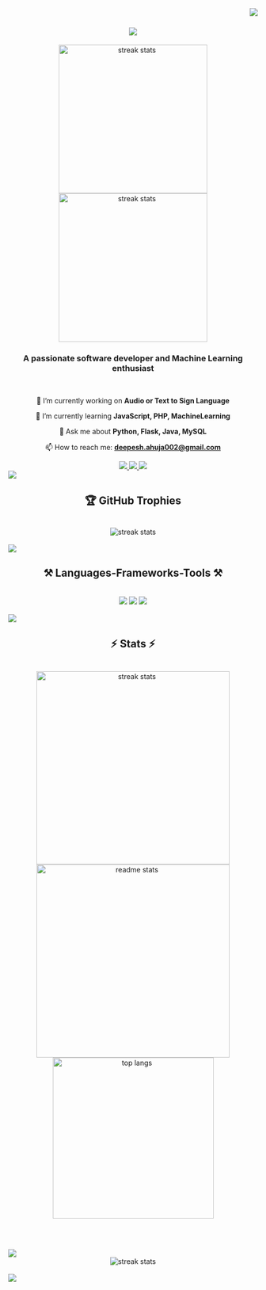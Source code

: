 <img align="right" src="https://visitor-badge.laobi.icu/badge?page_id=DeepeshAhuja.DeepeshAhuja" />

<h1 align="center">
    <img src="https://readme-typing-svg.herokuapp.com/?font=Righteous&size=35&center=true&vCenter=true&width=500&height=70&duration=4000&lines=Hi+There!+👋;+I'm+Deepesh+Ahuja!;" />
</h1>

<div align=center>
  <img src="https://user-images.githubusercontent.com/74038190/240906093-9be4d344-6782-461a-b5a6-32a07bf7b34e.gif" width="300px" alt="streak stats"/>
  <img src="https://user-images.githubusercontent.com/74038190/238353480-219bcc70-f5dc-466b-9a60-29653d8e8433.gif" width="300px" alt="streak stats"/>
  <!-- <img src="https://octodex.github.com/images/ironcat.jpg" height="350px" width="350px" alt="streak stats"/> -->
</div>

<h3 align="center">A passionate software developer and Machine Learning enthusiast</h3>

<br/>

<div align="center">
 
 🔭 I’m currently working on **Audio or Text to Sign Language**
 
 🌱 I’m currently learning **JavaScript, PHP, MachineLearning**

💬 Ask me about **Python, Flask, Java, MySQL**

📫 How to reach me: **deepesh.ahuja002@gmail.com**

 </div>

<div align="center"> 
  <a href="mailto:deepesh.ahuja002@gmail.com">
    <img src="https://img.shields.io/badge/Gmail-333333?style=for-the-badge&logo=gmail&logoColor=red" />
  </a>
  <a href="https://www.linkedin.com/in/deepeshahuja/" target="_blank">
    <img src="https://img.shields.io/badge/LinkedIn-0077B5?style=for-the-badge&logo=linkedin&logoColor=white" target="_blank" />
  </a>
  <a href="https://drive.google.com/file/d/1Am3sUNM7kpfAAGe5k4QdUfUIshOP8MK1/view?usp=sharing" target="_blank">
     <img src="https://shields.io/badge/Resume-008ad3?style=for-the-badge&logoColor=white" target="_blank" />
  </a>
</div>

 
<img src="https://user-images.githubusercontent.com/74038190/212284100-561aa473-3905-4a80-b561-0d28506553ee.gif">

 <h2 align="center">🏆 GitHub Trophies</h2>
<br>
<div align=center>
  <img src="https://github-profile-trophy.vercel.app/?username=DeepeshAhuja&theme=radical&no-frame=false&no-bg=false&margin-w=4" alt="streak stats"/>
</div>

<br/>

<img src="https://user-images.githubusercontent.com/74038190/212284100-561aa473-3905-4a80-b561-0d28506553ee.gif">
 
<h2 align="center">⚒️ Languages-Frameworks-Tools ⚒️</h2>
<br/>
<div align="center">
    <img src="https://skillicons.dev/icons?i=python,vscode,html,css,bootstrap,javascript,git,github,flask" />
    <img src="https://skillicons.dev/icons?i=mysql,postman,c,java,eclipse,pytorch,php,figma" />
    <img src="https://skillicons.dev/icons?i=linux,blender,raspberrypi" /><br>
</div>

<br/>

<img src="https://user-images.githubusercontent.com/74038190/212284100-561aa473-3905-4a80-b561-0d28506553ee.gif">

<h2 align="center">⚡ Stats ⚡</h2>
<br>
<div align=center>
  <img width=390 src="https://github-readme-stats.vercel.app/api?username=DeepeshAhuja&theme=dark&hide_border=false&include_all_commits=false&count_private=false" alt="streak stats"/><br/>
  <img width=390 src="https://github-readme-streak-stats.herokuapp.com/?user=DeepeshAhuja&theme=dark&hide_border=false" alt="readme stats" />
  <br/>
  <img width=325 align="center" src="https://github-readme-stats.vercel.app/api/top-langs/?username=DeepeshAhuja&theme=dark&hide_border=false&include_all_commits=false&count_private=false&layout=compact" alt="top langs" />
</div>

<br/><br/>

<img src="https://user-images.githubusercontent.com/74038190/212284100-561aa473-3905-4a80-b561-0d28506553ee.gif">

<div align=center>
  <img src="https://quotes-github-readme.vercel.app/api?type=horizontal&theme=radical" alt="streak stats"/>
</div>
<br/>

<img src="https://user-images.githubusercontent.com/74038190/212284100-561aa473-3905-4a80-b561-0d28506553ee.gif">
